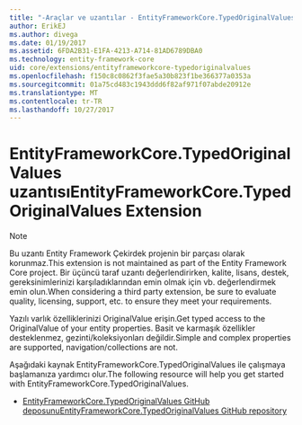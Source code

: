 ```yaml
---
title: "-Araçlar ve uzantılar - EntityFrameworkCore.TypedOriginalValues EF çekirdek"
author: ErikEJ
ms.author: divega
ms.date: 01/19/2017
ms.assetid: 6FDA2B31-E1FA-4213-A714-81AD6789DBA0
ms.technology: entity-framework-core
uid: core/extensions/entityframeworkcore-typedoriginalvalues
ms.openlocfilehash: f150c8c0862f3fae5a30b823f1be366377a0353a
ms.sourcegitcommit: 01a75cd483c1943ddd6f82af971f07abde20912e
ms.translationtype: MT
ms.contentlocale: tr-TR
ms.lasthandoff: 10/27/2017
---
```

# <a name="entityframeworkcoretypedoriginalvalues-extension"></a><span data-ttu-id="55110-102">EntityFrameworkCore.TypedOriginalValues uzantısı</span><span class="sxs-lookup"><span data-stu-id="55110-102">EntityFrameworkCore.TypedOriginalValues Extension</span></span>

> [!NOTE]  
> <span data-ttu-id="55110-103">Bu uzantı Entity Framework Çekirdek projenin bir parçası olarak korunmaz.</span><span class="sxs-lookup"><span data-stu-id="55110-103">This extension is not maintained as part of the Entity Framework Core project.</span></span> <span data-ttu-id="55110-104">Bir üçüncü taraf uzantı değerlendirirken, kalite, lisans, destek, gereksinimlerinizi karşıladıklarından emin olmak için vb. değerlendirmek emin olun.</span><span class="sxs-lookup"><span data-stu-id="55110-104">When considering a third party extension, be sure to evaluate quality, licensing, support, etc. to ensure they meet your requirements.</span></span>

<span data-ttu-id="55110-105">Yazılı varlık özelliklerinizi OriginalValue erişin.</span><span class="sxs-lookup"><span data-stu-id="55110-105">Get typed access to the OriginalValue of your entity properties.</span></span> <span data-ttu-id="55110-106">Basit ve karmaşık özellikler desteklenmez, gezinti/koleksiyonları değildir.</span><span class="sxs-lookup"><span data-stu-id="55110-106">Simple and complex properties are supported, navigation/collections are not.</span></span>

<span data-ttu-id="55110-107">Aşağıdaki kaynak EntityFrameworkCore.TypedOriginalValues ile çalışmaya başlamanıza yardımcı olur.</span><span class="sxs-lookup"><span data-stu-id="55110-107">The following resource will help you get started with EntityFrameworkCore.TypedOriginalValues.</span></span>
* [<span data-ttu-id="55110-108">EntityFrameworkCore.TypedOriginalValues GitHub deposunu</span><span class="sxs-lookup"><span data-stu-id="55110-108">EntityFrameworkCore.TypedOriginalValues GitHub repository</span></span>](https://github.com/NickStrupat/EntityFramework.TypedOriginalValues/)
